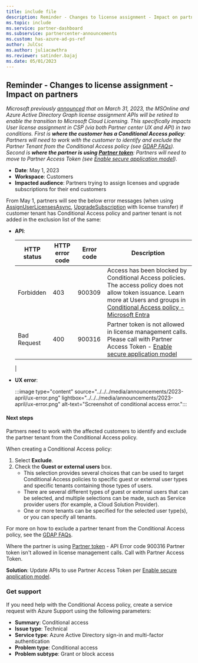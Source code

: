 ```yaml
---
title: include file
description: Reminder - Changes to license assignment - Impact on partners announcement from April 4, 2023
ms.topic: include
ms.service: partner-dashboard
ms.subservice: partnercenter-announcements
ms.custom: has-azure-ad-ps-ref
author: JulCsc
ms.author: juliacawthra
ms.reviewer: satinder.bajaj
ms.date: 05/01/2023
---
```


## Reminder - Changes to license assignment - Impact on partners

*Microsoft previously [announced](https://techcommunity.microsoft.com/t5/microsoft-entra-azure-ad-blog/migrate-your-apps-to-access-the-license-managements-apis-from/ba-p/2464366) that on March 31, 2023, the MSOnline and Azure Active Directory Graph license assignment APIs will be retired to enable the transition to Microsoft Cloud Licensing. This specifically impacts User license assignment in CSP (via both Partner center UX and API) in two conditions. First is **where the customer has a Conditional Access policy**: Partners will need to work with the customer to identify and exclude the Partner Tenant from the Conditional Access policy (see [GDAP FAQs](../../../gdap-faq.md#what-is-the-recommended-next-step-if-the-conditional-access-policy-set-by-the-customer-blocks-all-external-access-including-csps-access-aobo-to-the-customers-tenant)). Second is **where the partner is using [Partner token](/rest/api/partner-center/authentication/generate-access-token)**: Partners will need to move to Partner Access Token (see [Enable secure application model](../../../developer/enable-secure-app-model.md#get-access-token)).*

- **Date**: May 1, 2023
- **Workspace**: Customers
- **Impacted audience**: Partners trying to assign licenses and upgrade subscriptions for their end customers

From May 1, partners will see the below error messages (when using [AssignUserLicensesAsync](../../../developer/assign-licenses-to-a-user.md), [UpgradeSubscription](../../../developer/transition-a-subscription.md) with license transfer) if customer tenant has Conditional Access policy and partner tenant is not added in the exclusion list of the same:

- **API**:

  |HTTP status|HTTP error code|Error code|Description|
  |----|----|----|----|
  |Forbidden|403|900309|Access has been blocked by Conditional Access policies. The access policy does not allow token issuance. Learn more at Users and groups in [Conditional Access policy - Microsoft Entra](/azure/active-directory/conditional-access/concept-conditional-access-users-groups)|
  |Bad Request|400 |900316 | Partner token is not allowed in license management calls. Please call with Partner Access Token - [Enable secure application model](../../../developer/enable-secure-app-model.md#get-access-token)|
  |

- **UX error**:

   :::image type="content" source="../../../media/announcements/2023-april/ux-error.png" lightbox="../../../media/announcements/2023-april/ux-error.png" alt-text="Screenshot of conditional access error.":::

#### Next steps

Partners need to work with the affected customers to identify and exclude the partner tenant from the Conditional Access policy.

When creating a Conditional Access policy:

1. Select **Exclude**.
1. Check the **Guest or external users** box.
    - This selection provides several choices that can be used to target Conditional Access policies to specific guest or external user types and specific tenants containing those types of users.
    - There are several different types of guest or external users that can be selected, and multiple selections can be made, such as Service provider users (for example, a Cloud Solution Provider).
    - One or more tenants can be specified for the selected user type(s), or you can specify all tenants.

For more on how to exclude a partner tenant from the Conditional Access policy, see the [GDAP FAQs](../../../gdap-faq.md#what-is-the-recommended-next-step-if-the-conditional-access-policy-set-by-the-customer-blocks-all-external-access-including-csps-access-aobo-to-the-customers-tenant).

Where the partner is using [Partner token](/rest/api/partner-center/authentication/generate-access-token) - API Error code 900316 Partner token isn't allowed in license management calls. Call with Partner Access Token.

**Solution**: Update APIs to use Partner Access Token per [Enable secure application model](../../../developer/enable-secure-app-model.md#get-access-token).

### Get support

If you need help with the Conditional Access policy, create a service request with Azure Support using the following parameters:

- **Summary**: Conditional access
- **Issue type**: Technical
- **Service type**: Azure Active Directory sign-in and multi-factor authentication
- **Problem type**: Conditional access
- **Problem subtype**: Grant or block access
